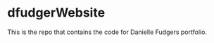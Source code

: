 dfudgerWebsite
==============

This is the repo that contains the code for Danielle Fudgers portfolio.
